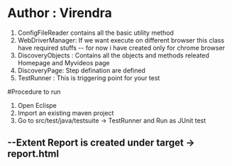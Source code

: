 # Author : Virendra

1) ConfigFileReader contains all the basic utility method
2) WebDriverManager: If we want execute on different browser this class have required stuffs
	-- for now i have created only for chrome browser 
3) DiscoveryObjects : Contains all the objects and methods releated Homepage and Myvideos page
4) DiscoveryPage: Step defination are defined
5) TestRunner : This is triggering point for your test

#Procedure to run 
1) Open Eclispe
2) Import an existing maven project
3) Go to src/test/java/testsuite -> TestRunner and Run as JUnit test

## --Extent Report is created under target -> report.html
